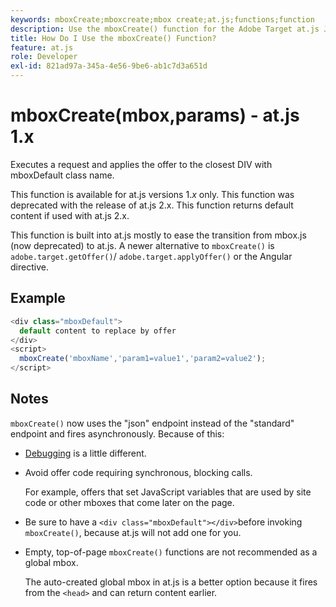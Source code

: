 ```yaml
---
keywords: mboxCreate;mboxcreate;mbox create;at.js;functions;function
description: Use the mboxCreate() function for the Adobe Target at.js JavaScript library to apply offers to the closest DIV with the mboxDefault class name. (at.js 1.x)
title: How Do I Use the mboxCreate() Function?
feature: at.js
role: Developer
exl-id: 821ad97a-345a-4e56-9be6-ab1c7d3a651d
---
```

# mboxCreate(mbox,params) - at.js 1.x 

Executes a request and applies the offer to the closest DIV with mboxDefault class name.

<InlineAlert variant="info" slots="text"/>

This function is available for at.js versions 1.*x* only. This function was deprecated with the release of at.js 2.x. This function returns default content if used with at.js 2.x.

This function is built into at.js mostly to ease the transition from mbox.js (now deprecated) to at.js. A newer alternative to `mboxCreate()` is `adobe.target.getOffer()`/ `adobe.target.applyOffer()` or the Angular directive.

## Example

```javascript
<div class="mboxDefault"> 
  default content to replace by offer 
</div> 
<script> 
  mboxCreate('mboxName','param1=value1','param2=value2'); 
</script>
```

## Notes

`mboxCreate()` now uses the "json" endpoint instead of the "standard" endpoint and fires asynchronously. Because of this:

* [Debugging](/help/c-implementing-target/c-implementing-target-for-client-side-web/c-target-debugging-atjs/target-debugging-atjs.md#concept_CAE591DA8C404C22917584ECD4F7494F) is a little different. 
* Avoid offer code requiring synchronous, blocking calls.

  For example, offers that set JavaScript variables that are used by site code or other mboxes that come later on the page.
  
* Be sure to have a `<div class="mboxDefault"></div>`before invoking `mboxCreate()`, because at.js will not add one for you. 

* Empty, top-of-page `mboxCreate()` functions are not recommended as a global mbox.

  The auto-created global mbox in at.js is a better option because it fires from the `<head>` and can return content earlier.
